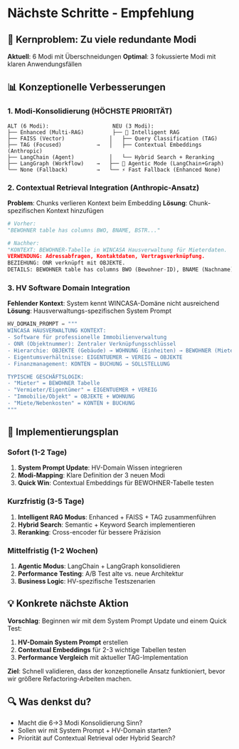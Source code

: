 # Nächste Schritte - Empfehlung

## 🎯 Kernproblem: Zu viele redundante Modi

**Aktuell**: 6 Modi mit Überschneidungen
**Optimal**: 3 fokussierte Modi mit klaren Anwendungsfällen

## 📊 Konzeptionelle Verbesserungen

### 1. **Modi-Konsolidierung** (HÖCHSTE PRIORITÄT)

```
ALT (6 Modi):                    NEU (3 Modi):
├── Enhanced (Multi-RAG)         ├── 🧠 Intelligent RAG
├── FAISS (Vector)              │   ├── Query Classification (TAG)
├── TAG (Focused)           →   │   ├── Contextual Embeddings (Anthropic)
├── LangChain (Agent)           │   └── Hybrid Search + Reranking
├── LangGraph (Workflow)    →   ├── 🤖 Agentic Mode (LangChain+Graph)
└── None (Fallback)         →   └── ⚡ Fast Fallback (Enhanced None)
```

### 2. **Contextual Retrieval Integration** (Anthropic-Ansatz)

**Problem**: Chunks verlieren Kontext beim Embedding
**Lösung**: Chunk-spezifischen Kontext hinzufügen

```python
# Vorher:
"BEWOHNER table has columns BWO, BNAME, BSTR..."

# Nachher: 
"KONTEXT: BEWOHNER-Tabelle in WINCASA Hausverwaltung für Mieterdaten.
VERWENDUNG: Adressabfragen, Kontaktdaten, Vertragsverknüpfung.
BEZIEHUNG: ONR verknüpft mit OBJEKTE.
DETAILS: BEWOHNER table has columns BWO (Bewohner-ID), BNAME (Nachname), BSTR (Straße+Hausnummer)..."
```

### 3. **HV Software Domain Integration**

**Fehlender Kontext**: System kennt WINCASA-Domäne nicht ausreichend
**Lösung**: Hausverwaltungs-spezifischen System Prompt

```python
HV_DOMAIN_PROMPT = """
WINCASA HAUSVERWALTUNG KONTEXT:
- Software für professionelle Immobilienverwaltung
- ONR (Objektnummer): Zentraler Verknüpfungsschlüssel
- Hierarchie: OBJEKTE (Gebäude) → WOHNUNG (Einheiten) → BEWOHNER (Mieter)
- Eigentumsverhältnisse: EIGENTUEMER → VEREIG → OBJEKTE
- Finanzmanagement: KONTEN → BUCHUNG → SOLLSTELLUNG

TYPISCHE GESCHÄFTSLOGIK:
- "Mieter" = BEWOHNER Tabelle
- "Vermieter/Eigentümer" = EIGENTUEMER + VEREIG
- "Immobilie/Objekt" = OBJEKTE + WOHNUNG
- "Miete/Nebenkosten" = KONTEN + BUCHUNG
"""
```

## 🚀 Implementierungsplan

### **Sofort (1-2 Tage)**
1. **System Prompt Update**: HV-Domain Wissen integrieren
2. **Modi-Mapping**: Klare Definition der 3 neuen Modi
3. **Quick Win**: Contextual Embeddings für BEWOHNER-Tabelle testen

### **Kurzfristig (3-5 Tage)**
1. **Intelligent RAG Modus**: Enhanced + FAISS + TAG zusammenführen
2. **Hybrid Search**: Semantic + Keyword Search implementieren
3. **Reranking**: Cross-encoder für bessere Präzision

### **Mittelfristig (1-2 Wochen)**
1. **Agentic Modus**: LangChain + LangGraph konsolidieren
2. **Performance Testing**: A/B Test alte vs. neue Architektur
3. **Business Logic**: HV-spezifische Testszenarien

## 💡 Konkrete nächste Aktion

**Vorschlag**: Beginnen wir mit dem System Prompt Update und einem Quick Test:

1. **HV-Domain System Prompt** erstellen
2. **Contextual Embeddings** für 2-3 wichtige Tabellen testen
3. **Performance Vergleich** mit aktueller TAG-Implementation

**Ziel**: Schnell validieren, dass der konzeptionelle Ansatz funktioniert, bevor wir größere Refactoring-Arbeiten machen.

## 🔍 Was denkst du?

- Macht die 6→3 Modi Konsolidierung Sinn?
- Sollen wir mit System Prompt + HV-Domain starten?
- Priorität auf Contextual Retrieval oder Hybrid Search?